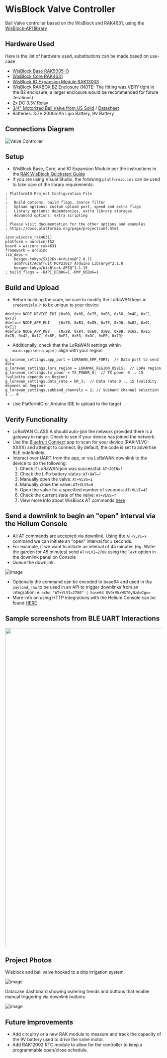 # WisBlock Valve Controller
Ball Valve controller based on the WisBlock and RAK4631, using the [WisBlock-API library](https://github.com/beegee-tokyo/WisBlock-API)

## Hardware Used
Here is the list of hardware used, substitutions can be made based on use-case
- [WisBlock Base RAK5005-O](https://docs.rakwireless.com/Product-Categories/WisBlock/RAK5005-O/Datasheet/)
- [WisBlock Core RAK4631](https://docs.rakwireless.com/Product-Categories/WisBlock/RAK4631/Datasheet/)
- [WisBlock IO Expansion Module RAK13003](https://docs.rakwireless.com/Product-Categories/WisBlock/RAK13003/Datasheet/)
- [WisBlock RAKBOX B2 Enclosure](https://docs.rakwireless.com/Product-Categories/Accessories/RAKBox-B2/Datasheet/) (NOTE: The fitting was VERY tight in the B2 enclosure, a larger enclosure would be recommended for future iterations)
- [2x DC 3.3V Relay](https://www.amazon.com/Channel-Optocoupler-Isolated-Control-Arduino/dp/B07XGZSYJV)
- [3/4" Motorized Ball Valve from US Solid](https://www.amazon.com/dp/B06XRJF4JG) / [Datasheet](https://m.media-amazon.com/images/I/81iA78dQJbL.pdf)
- Batteries: 3.7V 2000mAh Lipo Battery, 9V Battery

## Connections Diagram
![Valve Controller](https://user-images.githubusercontent.com/8965585/171214857-dc32ca38-134b-44fb-b66c-85cc1378d578.jpg)

## Setup
- WisBlock Base, Core, and IO Expansion Module per the instructions in the [RAK WisBlock Quickstart Guide](https://docs.rakwireless.com/Product-Categories/WisBlock/RAK4631/Quickstart/)
- If you are using Visual Studio, the following `platformio.ini` can be used to take care of the library requirements:
```
; PlatformIO Project Configuration File
;
;   Build options: build flags, source filter
;   Upload options: custom upload port, speed and extra flags
;   Library options: dependencies, extra library storages
;   Advanced options: extra scripting
;
; Please visit documentation for the other options and examples
; https://docs.platformio.org/page/projectconf.html

[env:wiscore_rak4631]
platform = nordicnrf52
board = wiscore_rak4631
framework = arduino
lib_deps = 
	beegee-tokyo/SX126x-Arduino@^2.0.11
	adafruit/Adafruit MCP23017 Arduino Library@^2.1.0
	beegee-tokyo/WisBlock-API@^1.1.15
; build_flags = -DAPI_DEBUG=1 -DMY_DEBUG=1
```

## Build and Upload
- Before building the code, be sure to modify the LoRaWAN keys in `credentials.h` to be unique to your device
```
#define NODE_DEVICE_EUI {0x00, 0x0D, 0x75, 0xE6, 0x56, 0x4D, 0xC1, 0xF3}
#define NODE_APP_EUI    {0x70, 0xB3, 0xD5, 0x7E, 0xD0, 0x02, 0x01, 0xE1}
#define NODE_APP_KEY    {0x2B, 0x84, 0xE0, 0xB0, 0x9B, 0x68, 0xE5, 0xCB, 0x42, 0x17, 0x6F, 0xE7, 0x53, 0xDC, 0xEE, 0x79}
```
- Additionally, check that the LoRaWAN settings within `main.cpp:setup_app()` align with your region
```
g_lorawan_settings.app_port = LORAWAN_APP_PORT;  // Data port to send data
g_lorawan_settings.lora_region = LORAMAC_REGION_US915;  // LoRa region
g_lorawan_settings.tx_power = TX_POWER_0;  // TX power 0 .. 15 (validity depends on Region)
g_lorawan_settings.data_rate = DR_3;  // Data rate 0 .. 15 (validity depends on Region)
g_lorawan_settings.subband_channels = 2; // Subband channel selection 1 .. 9
```
- Use PlatformIO or Arduino IDE to upload to the target

## Verify Functionality
- LoRaWAN CLASS A should auto-join the network provided there is a gateway in range. Check to see if your device has joined the network. 
- Use the [Bluefruit Connect](https://apps.apple.com/us/app/bluefruit-connect/id830125974) app to scan for your device (RAK-VLVC-XXXX) and attempt to connect. By default, the code is set to advertise BLE indefinitely.
- Interact over UART from the app, or via LoRaWAN downlink to the device to do the following:
  1. Check if LoRaWAN join was successful: `AT+JOIN=?`
  2. Check the LiPo battery status: `AT+BAT=?`
  3. Manually open the valve: `AT+VLVS=1`
  4. Manually close the valve: `AT+VLVS=0`
  5. Open the valve for a specified number of seconds: `AT+VLVI=45`
  6. Check the current state of the valve: `AT+VLVS=?`
  7. View more info about WisBlock AT commands [here](https://github.com/beegee-tokyo/WisBlock-API/blob/main/AT-Commands.md)

## Send a downlink to begin an "open" interval via the Helium Console
- All AT commands are accepted via downlink. Using the `AT+VLVI=x` command we can initiate an "open" interval for `x` seconds.
- For example, if we want to initiate an interval of 45 minutes (eg. Water the garden for 45 minutes) send `AT+VLVI=2700` using the `Text` option in the downlink panel on Console
- Queue the downlink:

![image](https://user-images.githubusercontent.com/8965585/172229549-d3ab6b43-1c19-4d29-b454-1b76e4012cd4.png)
- Optionally the command can be encoded to base64 and used in tha `payload_raw` to be used in an API to trigger downlinks from an integration:
`# echo "AT+VLVI=2700" | base64
QVQrVkxWST0yNzAwCg==`
- More info on using HTTP integrations with the Helium Console can be found [HERE](https://docs.helium.com/use-the-network/console/integrations/http/)

## Sample screenshots from BLE UART Interactions
<img src="https://user-images.githubusercontent.com/8965585/171219798-5b4922c7-e3e6-4572-bb4c-408c106a84ad.png" height=1024 width=512>

## Project Photos
Wisblock and ball valve hooked to a drip irrigation system.

![image](https://user-images.githubusercontent.com/8965585/172170142-e3616dbf-6966-44c6-a83d-8dcf9b8d3ddb.png)

Datacake dashboard showing watering trends and buttons that enable manual triggering via downlink buttons.

![image](https://user-images.githubusercontent.com/8965585/178028912-3afa460a-b576-4e4b-98e4-fc739407df34.png)

## Future Improvements
- Add circuitry or a new RAK module to measure and track the capacity of the 9V battery used to drive the valve motor.
- Add RAK12002 RTC module to allow for the controller to keep a programmable open/close schedule.




 
 

